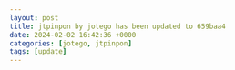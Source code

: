 ```yaml
---
layout: post
title: jtpinpon by jotego has been updated to 659baa4
date: 2024-02-02 16:42:36 +0000
categories: [jotego, jtpinpon]
tags: [update]
---
```



